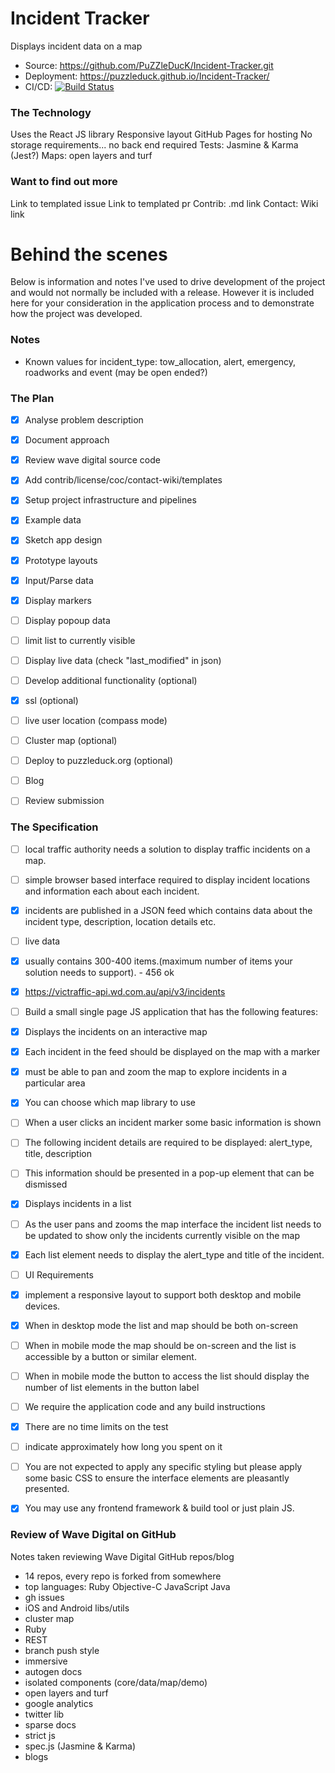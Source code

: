 
# Incident Tracker

Displays incident data on a map

- Source: https://github.com/PuZZleDucK/Incident-Tracker.git
- Deployment: https://puzzleduck.github.io/Incident-Tracker/
- CI/CD: [![Build Status](https://travis-ci.org/PuZZleDucK/Incident-Tracker.svg?branch=master)](https://travis-ci.org/PuZZleDucK/Incident-Tracker)


### The Technology

Uses the React JS library
Responsive layout
GitHub Pages for hosting
No storage requirements... no back end required
Tests: Jasmine & Karma (Jest?)
Maps: open layers and turf


### Want to find out more

Link to templated issue
Link to templated pr
Contrib: .md link
Contact: Wiki link


# Behind the scenes

Below is information and notes I've used to drive development of the project and would not normally be included with a release. However it is included here for your consideration in the application process and to demonstrate how the project was developed.

### Notes

- Known values for incident_type: tow_allocation, alert, emergency, roadworks and event (may be open ended?)

### The Plan

- [x] Analyse problem description
- [x] Document approach
- [x] Review wave digital source code
- [x] Add contrib/license/coc/contact-wiki/templates
- [x] Setup project infrastructure and pipelines
- [x] Example data
- [x] Sketch app design
- [x] Prototype layouts
- [x] Input/Parse data
- [x] Display markers
- [ ] Display popoup data
- [ ] limit list to currently visible
- [ ] Display live data (check "last_modified" in json)
- [ ] Develop additional functionality (optional)
- [x] ssl (optional)
- [ ] live user location (compass mode)
- [ ] Cluster map (optional)
- [ ] Deploy to puzzleduck.org (optional)
- [ ] Blog
- [ ] Review submission


### The Specification

- [ ] local traffic authority needs a solution to display traffic incidents on a map.
- [ ] simple browser based interface required to display incident locations and information each about each incident.
- [x] incidents are published in a JSON feed which contains data about the incident type, description, location details etc.
- [ ] live data
- [x] usually contains 300-400 items.(maximum number of items your solution needs to support). - 456 ok

- [x] https://victraffic-api.wd.com.au/api/v3/incidents
- [ ] Build a small single page JS application that has the following features:

- [x] Displays the incidents on an interactive map
- [x] Each incident in the feed should be displayed on the map with a marker
- [x] must be able to pan and zoom the map to explore incidents in a particular area
- [x] You can choose which map library to use
- [ ] When a user clicks an incident marker some basic information is shown
- [ ] The following incident details are required to be displayed: alert_type, title, description
- [ ] This information should be presented in a pop-up element that can be dismissed

- [x] Displays incidents in a list
- [ ] As the user pans and zooms the map interface the incident list needs to be updated to show only the incidents currently visible on the map
- [x] Each list element needs to display the alert_type and title of the incident.

- [ ] UI Requirements
- [x] implement a responsive layout to support both desktop and mobile devices.
- [x] When in desktop mode the list and map should be both on-screen
- [ ] When in mobile mode the map should be on-screen and the list is accessible by a button or similar element.
- [ ] When in mobile mode the button to access the list should display the number of list elements in the button label

- [ ] We require the application code and any build instructions
- [x] There are no time limits on the test
- [ ] indicate approximately how long you spent on it
- [ ] You are not expected to apply any specific styling but please apply some basic CSS to ensure the interface elements are pleasantly presented.
- [x] You may use any frontend framework & build tool or just plain JS.


### Review of Wave Digital on GitHub

Notes taken reviewing Wave Digital GitHub repos/blog

- 14 repos, every repo is forked from somewhere
- top languages: Ruby Objective-C JavaScript Java
- gh issues
- iOS and Android libs/utils
- cluster map
- Ruby
- REST
- branch push style
- immersive
- autogen docs
- isolated components (core/data/map/demo)
- open layers and turf
- google analytics
- twitter lib
- sparse docs
- strict js
- spec.js (Jasmine & Karma)
- blogs
